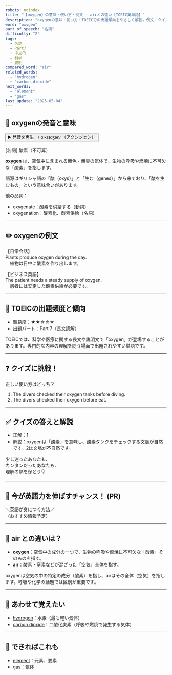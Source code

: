 ```yaml
---
robots: noindex
title: "【oxygen】の意味・使い方・例文 ― airとの違い【TOEIC英単語】"
description: "oxygenの意味・使い方・TOEICでの出題傾向をやさしく解説。例文・クイズ付きでairとの違いもわかりやすく学べます。"
word: "oxygen"
part_of_speech: "名詞"
difficulty: "2"
tags:
  - 名詞
  - Part7
  - 中立的
  - 科学
  - 説明
compared_word: "air"
related_words:
  - "hydrogen"
  - "carbon_dioxide"
next_words:
  - "element"
  - "gas"
last_update: "2025-05-04"
---
```


## 🔰 oxygenの発音と意味

<button class="play-audio" onclick="playTTS('oxygen')">
  <span class="play-audio-main">
    ▶️ 発音を再生　/ˈɑːksɪdʒən/
  </span>
  <span class="play-audio-sub">
    （アクシジェン）
  </span>
</button>

[名詞] 酸素（不可算）

**oxygen** は、空気中に含まれる無色・無臭の気体で、生物の呼吸や燃焼に不可欠な「酸素」を指します。

語源はギリシャ語の「酸（oxys）」と「生む（genes）」から来ており、「酸を生むもの」という意味合いがあります。

他の品詞：  
- oxygenate：酸素を供給する（動詞）
- oxygenation：酸素化、酸素供給（名詞）

---

## ✏️ oxygenの例文

【日常会話】  
Plants produce oxygen during the day.  
　植物は日中に酸素を作り出します。

【ビジネス英語】  
The patient needs a steady supply of oxygen.  
　患者には安定した酸素供給が必要です。

---

## 🎯 TOEICの出題頻度と傾向

- 難易度：★★☆☆☆
- 出題パート：Part 7（長文読解）

TOEICでは、科学や医療に関する長文や説明文で「oxygen」が登場することがあります。専門的な内容の理解を問う場面で出題されやすい単語です。

---

## ❓ クイズに挑戦！

正しい使い方はどっち？

1. The divers checked their oxygen tanks before diving.  
2. The divers checked their oxygen before eat.

---

## ✅ クイズの答えと解説

- 正解：**1**
- 解説：oxygenは「酸素」を意味し、酸素タンクをチェックする文脈が自然です。2は文脈が不自然です。

少し迷ったあなたも、  
カンタンだったあなたも、  
理解の熱を保とう👇️

---

## 🚀 今が英語力を伸ばすチャンス！ (PR)

<div class="info-center">
＼英語が身につく方法／<br>  
（おすすめ情報予定）
</div>

---

## 🤔  air との違いは？

- **oxygen**：空気中の成分の一つで、生物の呼吸や燃焼に不可欠な「酸素」そのものを指す。
- **[air](/word/air)**：酸素・窒素などが混ざった「空気」全体を指す。

oxygenは空気の中の特定の成分（酸素）を指し、airはその全体（空気）を指します。呼吸や化学の話題では区別が重要です。

---

## 🧩 あわせて覚えたい

- [hydrogen](/word/hydrogen)：水素（最も軽い気体）
- [carbon dioxide](/word/carbon_dioxide)：二酸化炭素（呼吸や燃焼で発生する気体）

---

## 📖 できればこれも

- [element](/word/element)：元素、要素
- [gas](/word/gas)：気体

<!-- cvid: aid46_bid00 -->
